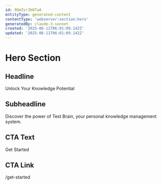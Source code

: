 ```yaml
---
id: 9QmZsrJb6TaA
entityType: generated-content
contentType: 'webserver:section:hero'
generatedBy: claude-3-sonnet
created: '2025-06-11T06:01:09.142Z'
updated: '2025-06-11T06:01:09.142Z'
---
```

# Hero Section

## Headline
Unlock Your Knowledge Potential

## Subheadline
Discover the power of Test Brain, your personal knowledge management system.

## CTA Text
Get Started

## CTA Link
/get-started
